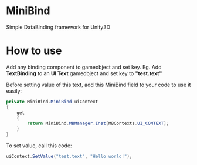 # MiniBind
Simple DataBinding framework for Unity3D

# How to use
Add any binding component to gameobject and set key. Eg. Add <b>TextBinding</b> to an <b>UI Text</b> gameobject and set key to <b>"test.text"</b>

Before setting value of this text, add this MiniBind field to your code to use it easily:

```csharp
private MiniBind.MiniBind uiContext
{
    get
    {
        return MiniBind.MBManager.Inst[MBContexts.UI_CONTEXT];
    }
}
```

To set value, call this code:


```csharp
uiContext.SetValue("test.text", "Hello world!");
```

